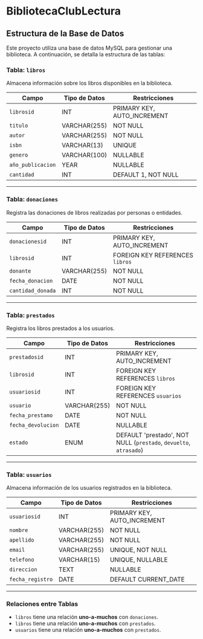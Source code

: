 # BibliotecaClubLectura

## Estructura de la Base de Datos

Este proyecto utiliza una base de datos MySQL para gestionar una biblioteca. A continuación, se detalla la estructura de las tablas:

### Tabla: `libros`

Almacena información sobre los libros disponibles en la biblioteca.

| Campo           | Tipo de Datos      | Restricciones                      |
|------------------|--------------------|------------------------------------|
| `librosid`       | INT               | PRIMARY KEY, AUTO_INCREMENT        |
| `titulo`         | VARCHAR(255)      | NOT NULL                           |
| `autor`          | VARCHAR(255)      | NOT NULL                           |
| `isbn`           | VARCHAR(13)       | UNIQUE                             |
| `genero`         | VARCHAR(100)      | NULLABLE                           |
| `año_publicacion`| YEAR              | NULLABLE                           |
| `cantidad`       | INT               | DEFAULT 1, NOT NULL                |

---

### Tabla: `donaciones`

Registra las donaciones de libros realizadas por personas o entidades.

| Campo             | Tipo de Datos      | Restricciones                      |
|--------------------|--------------------|------------------------------------|
| `donacionesid`     | INT               | PRIMARY KEY, AUTO_INCREMENT        |
| `librosid`         | INT               | FOREIGN KEY REFERENCES `libros`    |
| `donante`          | VARCHAR(255)      | NOT NULL                           |
| `fecha_donacion`   | DATE              | NOT NULL                           |
| `cantidad_donada`  | INT               | NOT NULL                           |

---

### Tabla: `prestados`

Registra los libros prestados a los usuarios.

| Campo             | Tipo de Datos      | Restricciones                      |
|--------------------|--------------------|------------------------------------|
| `prestadosid`      | INT               | PRIMARY KEY, AUTO_INCREMENT        |
| `librosid`         | INT               | FOREIGN KEY REFERENCES `libros`    |
| `usuariosid`       | INT               | FOREIGN KEY REFERENCES `usuarios`  |
| `usuario`          | VARCHAR(255)      | NOT NULL                           |
| `fecha_prestamo`   | DATE              | NOT NULL                           |
| `fecha_devolucion` | DATE              | NULLABLE                           |
| `estado`           | ENUM              | DEFAULT 'prestado', NOT NULL (`prestado`, `devuelto`, `atrasado`) |

---

### Tabla: `usuarios`

Almacena información de los usuarios registrados en la biblioteca.

| Campo             | Tipo de Datos      | Restricciones                      |
|--------------------|--------------------|------------------------------------|
| `usuariosid`       | INT               | PRIMARY KEY, AUTO_INCREMENT        |
| `nombre`           | VARCHAR(255)      | NOT NULL                           |
| `apellido`         | VARCHAR(255)      | NOT NULL                           |
| `email`            | VARCHAR(255)      | UNIQUE, NOT NULL                   |
| `telefono`         | VARCHAR(15)       | UNIQUE, NULLABLE                   |
| `direccion`        | TEXT              | NULLABLE                           |
| `fecha_registro`   | DATE              | DEFAULT CURRENT_DATE               |

---

### Relaciones entre Tablas

- `libros` tiene una relación **uno-a-muchos** con `donaciones`.
- `libros` tiene una relación **uno-a-muchos** con `prestados`.
- `usuarios` tiene una relación **uno-a-muchos** con `prestados`.
